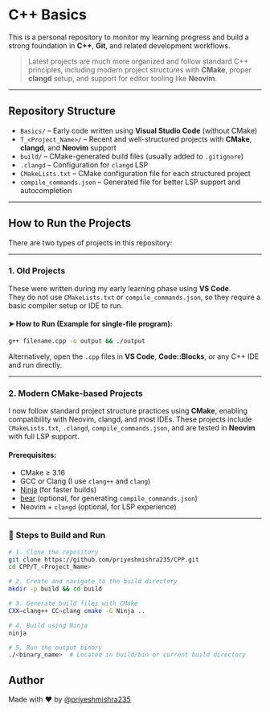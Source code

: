 # C++ Basics

This is a personal repository to monitor my learning progress and build a strong foundation in **C++**, **Git**, and related development workflows.

> Latest projects are much more organized and follow standard C++ principles, including modern project structures with **CMake**, proper **clangd** setup, and support for editor tooling like **Neovim**.

---

## Repository Structure

- `Basics/` – Early code written using **Visual Studio Code** (without CMake)
- `T_<Project_Name>/` – Recent and well-structured projects with **CMake**, **clangd**, and **Neovim** support
- `build/` – CMake-generated build files (usually added to `.gitignore`)
- `.clangd` – Configuration for `clangd` LSP
- `CMakeLists.txt` – CMake configuration file for each structured project
- `compile_commands.json` – Generated file for better LSP support and autocompletion

---

## How to Run the Projects

There are two types of projects in this repository:

---

### 1. **Old Projects**

These were written during my early learning phase using **VS Code**.  
They do not use `CMakeLists.txt` or `compile_commands.json`, so they require a basic compiler setup or IDE to run.

#### ➤ How to Run (Example for single-file program):

```bash
g++ filename.cpp -o output && ./output
```

Alternatively, open the `.cpp` files in **VS Code**, **Code::Blocks**, or any C++ IDE and run directly.

---

### 2. **Modern CMake-based Projects**

I now follow standard project structure practices using **CMake**, enabling compatibility with Neovim, clangd, and most IDEs. These projects include `CMakeLists.txt`, `.clangd`, `compile_commands.json`, and are tested in **Neovim** with full LSP support.

#### Prerequisites:

- CMake ≥ 3.16  
- GCC or Clang (I use `clang++` and `clang`)  
- [Ninja](https://ninja-build.org/) (for faster builds)  
- [bear](https://github.com/rizsotto/Bear) (optional, for generating `compile_commands.json`)  
- Neovim + `clangd` (optional, for LSP experience)

---

### 🔧 Steps to Build and Run

```bash
# 1. Clone the repository
git clone https://github.com/priyeshmishra235/CPP.git
cd CPP/T_<Project_Name>

# 2. Create and navigate to the build directory
mkdir -p build && cd build

# 3. Generate build files with CMake
CXX=clang++ CC=clang cmake -G Ninja ..

# 4. Build using Ninja
ninja

# 5. Run the output binary
./<binary_name>  # Located in build/bin or current build directory
```

## Author

Made with ❤️ by [@priyeshmishra235](https://github.com/priyeshmishra235)
